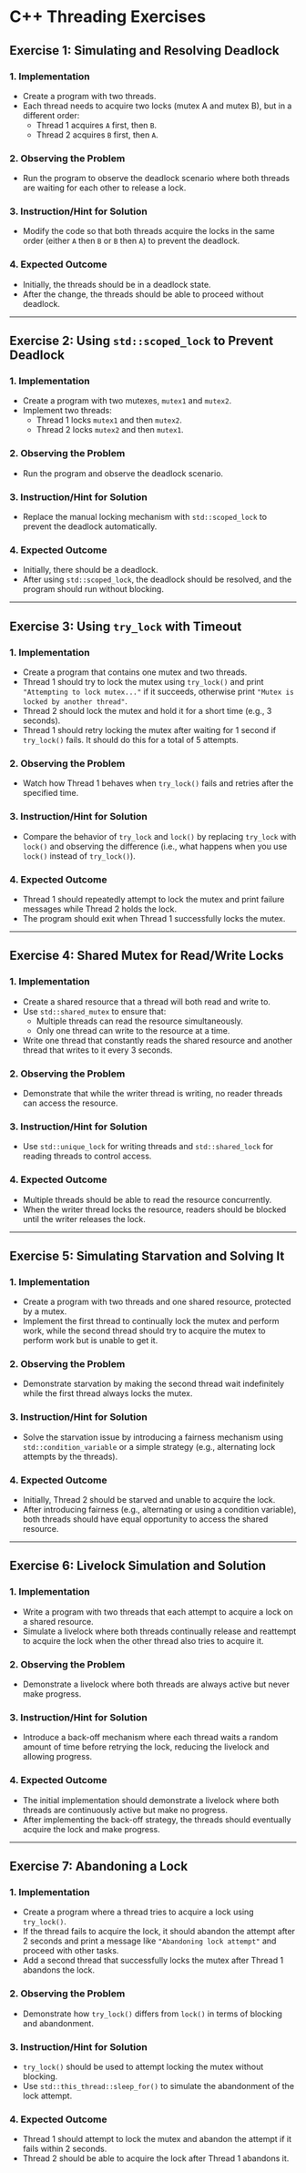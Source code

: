# C++ Threading Exercises

## Exercise 1: Simulating and Resolving Deadlock

### 1. Implementation
- Create a program with two threads.
- Each thread needs to acquire two locks (mutex A and mutex B), but in a different order:
  - Thread 1 acquires `A` first, then `B`.
  - Thread 2 acquires `B` first, then `A`.

### 2. Observing the Problem
- Run the program to observe the deadlock scenario where both threads are waiting for each other to release a lock.

### 3. Instruction/Hint for Solution
- Modify the code so that both threads acquire the locks in the same order (either `A` then `B` or `B` then `A`) to prevent the deadlock.

### 4. Expected Outcome
- Initially, the threads should be in a deadlock state.
- After the change, the threads should be able to proceed without deadlock.

---

## Exercise 2: Using `std::scoped_lock` to Prevent Deadlock

### 1. Implementation
- Create a program with two mutexes, `mutex1` and `mutex2`.
- Implement two threads:
  - Thread 1 locks `mutex1` and then `mutex2`.
  - Thread 2 locks `mutex2` and then `mutex1`.

### 2. Observing the Problem
- Run the program and observe the deadlock scenario.

### 3. Instruction/Hint for Solution
- Replace the manual locking mechanism with `std::scoped_lock` to prevent the deadlock automatically.

### 4. Expected Outcome
- Initially, there should be a deadlock.
- After using `std::scoped_lock`, the deadlock should be resolved, and the program should run without blocking.

---

## Exercise 3: Using `try_lock` with Timeout

### 1. Implementation
- Create a program that contains one mutex and two threads.
- Thread 1 should try to lock the mutex using `try_lock()` and print `"Attempting to lock mutex..."` if it succeeds, otherwise print `"Mutex is locked by another thread"`.
- Thread 2 should lock the mutex and hold it for a short time (e.g., 3 seconds).
- Thread 1 should retry locking the mutex after waiting for 1 second if `try_lock()` fails. It should do this for a total of 5 attempts.

### 2. Observing the Problem
- Watch how Thread 1 behaves when `try_lock()` fails and retries after the specified time.

### 3. Instruction/Hint for Solution
- Compare the behavior of `try_lock` and `lock()` by replacing `try_lock` with `lock()` and observing the difference (i.e., what happens when you use `lock()` instead of `try_lock()`).

### 4. Expected Outcome
- Thread 1 should repeatedly attempt to lock the mutex and print failure messages while Thread 2 holds the lock.
- The program should exit when Thread 1 successfully locks the mutex.

---

## Exercise 4: Shared Mutex for Read/Write Locks

### 1. Implementation
- Create a shared resource that a thread will both read and write to.
- Use `std::shared_mutex` to ensure that:
  - Multiple threads can read the resource simultaneously.
  - Only one thread can write to the resource at a time.
- Write one thread that constantly reads the shared resource and another thread that writes to it every 3 seconds.

### 2. Observing the Problem
- Demonstrate that while the writer thread is writing, no reader threads can access the resource.

### 3. Instruction/Hint for Solution
- Use `std::unique_lock` for writing threads and `std::shared_lock` for reading threads to control access.

### 4. Expected Outcome
- Multiple threads should be able to read the resource concurrently.
- When the writer thread locks the resource, readers should be blocked until the writer releases the lock.

---

## Exercise 5: Simulating Starvation and Solving It

### 1. Implementation
- Create a program with two threads and one shared resource, protected by a mutex.
- Implement the first thread to continually lock the mutex and perform work, while the second thread should try to acquire the mutex to perform work but is unable to get it.

### 2. Observing the Problem
- Demonstrate starvation by making the second thread wait indefinitely while the first thread always locks the mutex.

### 3. Instruction/Hint for Solution
- Solve the starvation issue by introducing a fairness mechanism using `std::condition_variable` or a simple strategy (e.g., alternating lock attempts by the threads).

### 4. Expected Outcome
- Initially, Thread 2 should be starved and unable to acquire the lock.
- After introducing fairness (e.g., alternating or using a condition variable), both threads should have equal opportunity to access the shared resource.

---

## Exercise 6: Livelock Simulation and Solution

### 1. Implementation
- Write a program with two threads that each attempt to acquire a lock on a shared resource.
- Simulate a livelock where both threads continually release and reattempt to acquire the lock when the other thread also tries to acquire it.

### 2. Observing the Problem
- Demonstrate a livelock where both threads are always active but never make progress.

### 3. Instruction/Hint for Solution
- Introduce a back-off mechanism where each thread waits a random amount of time before retrying the lock, reducing the livelock and allowing progress.

### 4. Expected Outcome
- The initial implementation should demonstrate a livelock where both threads are continuously active but make no progress.
- After implementing the back-off strategy, the threads should eventually acquire the lock and make progress.

---

## Exercise 7: Abandoning a Lock

### 1. Implementation
- Create a program where a thread tries to acquire a lock using `try_lock()`.
- If the thread fails to acquire the lock, it should abandon the attempt after 2 seconds and print a message like `"Abandoning lock attempt"` and proceed with other tasks.
- Add a second thread that successfully locks the mutex after Thread 1 abandons the lock.

### 2. Observing the Problem
- Demonstrate how `try_lock()` differs from `lock()` in terms of blocking and abandonment.

### 3. Instruction/Hint for Solution
- `try_lock()` should be used to attempt locking the mutex without blocking.
- Use `std::this_thread::sleep_for()` to simulate the abandonment of the lock attempt.

### 4. Expected Outcome
- Thread 1 should attempt to lock the mutex and abandon the attempt if it fails within 2 seconds.
- Thread 2 should be able to acquire the lock after Thread 1 abandons it.
